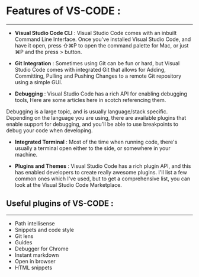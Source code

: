 # Features of VS-CODE : 
  ---

* __Visual Studio Code CLI__ : Visual Studio Code comes with an inbuilt Command Line Interface. Once you've installed Visual Studio Code, and have it open, press ⇧⌘P to open the command palette for Mac, or just ⌘P and the press > button.

* __Git Integration__ : Sometimes using Git can be fun or hard, but Visual Studio Code comes with integrated Git that allows for Adding, Committing, Pulling and Pushing Changes to a remote Git repository using a simple GUI.


* __Debugging__ : Visual Studio Code has a rich API for enabling debugging tools, Here are some articles here in scotch referencing them.

 Debugging is a large topic, and is usually language/stack specific. Depending on the language you are using, there are available plugins that enable support for debugging, and you'll be able to use breakpoints to debug your code when developing.

* __Integrated Terminal__ : Most of the time when running code, there's usually a terminal open either to the side, or somewhere in your machine.

* __Plugins and Themes__ : Visual Studio Code has a rich plugin API, and this has enabled developers to create really awesome plugins. I'll list a few common ones which I've used, but to get a comprehensive list, you can look at the Visual Studio Code Marketplace.


## Useful plugins of VS-CODE :
---

* Path intellisense
* Snippets and code style
* Git lens
* Guides
* Debugger for Chrome
* Instant markdown
* Open in browser
* HTML snippets